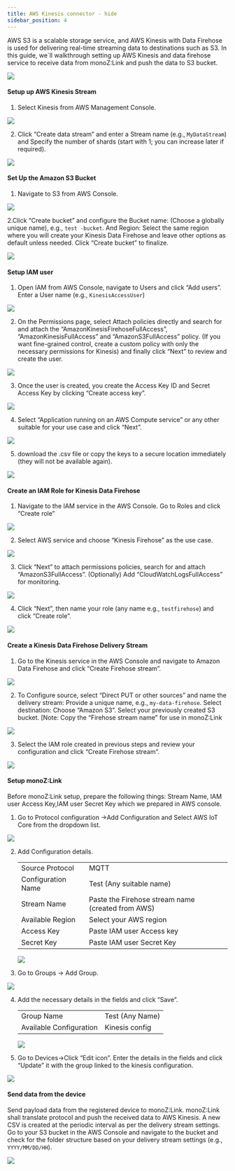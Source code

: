 ```yaml
---
title: AWS Kinesis connector - hide
sidebar_position: 4
---
```

AWS S3 is a scalable storage service, and AWS Kinesis with Data Firehose is used for delivering real-time streaming data to destinations such as S3. In this guide, we`ll walkthrough setting up AWS Kinesis and data firehose service to receive data from monoZ:Link and push the data to S3 bucket.
  <div className="card">
    <div className="card__body">
<img src={require('@site/static/img/monoZ-Link-AWS-Kenisis.png').default} />
</div>
</div>

#### Setup up AWS Kinesis Stream
1. Select Kinesis from AWS Management Console. 
  <div className="card">
    <div className="card__body">
    <img src={require('@site/static/img/monoZ-Link-AWS-Kenisis-step1.png').default} />
    </div>
    </div>
 

2. Click “Create data stream” and enter a Stream name (e.g., `MyDataStream`) and Specify the number of shards (start with 1; you can increase later if required).
  <div className="card">
    <div className="card__body">
    <img src={require('@site/static/img/monoZ-Link-AWS-Kenisis-step2.png').default} />
    </div>
    </div>

 

#### Set Up the Amazon S3 Bucket
1. Navigate to S3 from AWS Console. 
  <div className="card">
    <div className="card__body">
    <img src={require('@site/static/img/monoZ-Link-AWS-Kenisis-step3.png').default} />
    </div>
    </div>
 

2.Click “Create bucket” and configure the Bucket name: (Choose a globally unique name), e.g., `test -bucket`. And Region:  Select the same region where you will create your Kinesis Data Firehose and leave other options as default unless needed. Click “Create bucket” to finalize.
  <div className="card">
    <div className="card__body">
    <img src={require('@site/static/img/monoZ-Link-AWS-Kenisis-step4.png').default} />
    </div>
    </div>

#### Setup IAM user
1. Open IAM from AWS Console, navigate to Users and click “Add users”. Enter a User name (e.g., `KinesisAccessUser`)  
  <div className="card">
    <div className="card__body">
    <img src={require('@site/static/img/monoZ-Link-AWS-Kenisis-step5.png').default} />
    </div>
    </div>

2. On the Permissions page, select Attach policies directly and search for and attach the “AmazonKinesisFirehoseFullAccess”, “AmazonKinesisFullAccess” and “AmazonS3FullAccess” policy. (If you want fine-grained control, create a custom policy with only the necessary permissions for Kinesis) and finally click “Next” to review and create the user.
  <div className="card">
    <div className="card__body">
    <img src={require('@site/static/img/monoZ-Link-AWS-Kenisis-step6.png').default} />
    </div></div>
 

3. Once the user is created, you create the Access Key ID and Secret Access Key by clicking “Create access key”.
  <div className="card">
    <div className="card__body">
    <img src={require('@site/static/img/monoZ-Link-AWS-Kenisis-step7.png').default} />
    </div>
    </div>
 

4. Select “Application running on an AWS Compute service” or any other suitable for your use case and click “Next”.
  <div className="card">
    <div className="card__body">
    <img src={require('@site/static/img/monoZ-Link-AWS-Kenisis-step8.png').default} />
    </div>
    </div>
 
 
5. download the .csv file or copy the keys to a secure location immediately (they will not be available again).
  <div className="card">
    <div className="card__body">
    <img src={require('@site/static/img/monoZ-Link-AWS-Kenisis-step9.png').default} />
    </div>
    </div>
 

#### Create an IAM Role for Kinesis Data Firehose
1. Navigate to the IAM service in the AWS Console. Go to Roles and click “Create role”  
  <div className="card">
    <div className="card__body">
    <img src={require('@site/static/img/monoZ-Link-AWS-Kenisis-step10.png').default} />
    </div>
    </div>

2. Select AWS service and choose “Kinesis Firehose” as the use case.
  <div className="card">
    <div className="card__body">
    <img src={require('@site/static/img/monoZ-Link-AWS-Kenisis-step11.png').default} />
    </div>
    </div>
 

3. Click “Next” to attach permissions policies, search for and attach “AmazonS3FullAccess”. (Optionally) Add “CloudWatchLogsFullAccess” for monitoring.
  <div className="card">
    <div className="card__body">
    <img src={require('@site/static/img/monoZ-Link-AWS-Kenisis-step12.png').default} />
    </div></div>

4. Click “Next”, then name your role (any name e.g., `testfirehose`) and click “Create role”.
  <div className="card">
    <div className="card__body">
    <img src={require('@site/static/img/monoZ-Link-AWS-Kenisis-step13.png').default} />
    </div>
    </div>
 

#### Create a Kinesis Data Firehose Delivery Stream
1. Go to the Kinesis service in the AWS Console and navigate to Amazon Data Firehose and click “Create Firehose stream”.
  <div className="card">
    <div className="card__body">
    <img src={require('@site/static/img/monoZ-Link-AWS-Kenisis-step14.png').default} />
    </div>
    </div>

2. To Configure source, select “Direct PUT or other sources” and name the delivery stream: Provide a unique name, e.g., `my-data-firehose`. Select destination: Choose “Amazon S3”. Select your previously created S3 bucket. [Note: Copy the “Firehose stream name” for use in monoZ:Link
  <div className="card">
    <div className="card__body">
    <img src={require('@site/static/img/monoZ-Link-AWS-Kenisis-step15.png').default} />
    </div>
    </div>
 
 

3. Select the IAM role created in previous steps and review your configuration and click “Create Firehose stream”.
  <div className="card">
    <div className="card__body">
    <img src={require('@site/static/img/monoZ-Link-AWS-Kenisis-step16.png').default} />
    </div>
    </div>

#### Setup monoZ:Link
Before monoZ:Link setup, prepare the following things: Stream Name, IAM user Access Key,IAM user Secret Key which we prepared in AWS console.


1. Go to Protocol configuration →Add Configuration and Select AWS IoT Core from the dropdown list.
  <div className="card">
    <div className="card__body">
    <img src={require('@site/static/img/monoZ-Link-AWS-Kenisis-step17.png').default} />
    </div>
    </div>
 

2. Add Configuration details.
    <table>
        <tr><td>Source Protocol	</td><td>MQTT</td></tr>
        <tr><td>Configuration Name	</td><td>Test (Any suitable name)</td></tr>
        <tr><td>Stream Name	</td><td>Paste the Firehose stream name (created from AWS)</td></tr>
        <tr><td>Available Region	</td><td>Select your AWS region</td></tr>
        <tr><td>Access Key	</td><td>Paste IAM user Access key</td></tr>
        <tr><td>Secret Key	</td><td>Paste IAM user Secret Key</td></tr>
    </table>
      <div className="card">
    <div className="card__body">
    <img src={require('@site/static/img/monoZ-Link-AWS-Kenisis-step18.png').default} />
    </div>
    </div>

 

3. Go to Groups → Add Group.
  <div className="card">
    <div className="card__body">
    <img src={require('@site/static/img/monoZ-Link-AWS-Kenisis-step19.png').default} />
    </div>
    </div>
 

4. Add the necessary details in the fields and click “Save”.
    <table>
        <tr><td>Group Name	</td><td>Test (Any Name)</td></tr>
        <tr><td>Available Configuration	</td><td>Kinesis config</td></tr>
    </table>
      <div className="card">
    <div className="card__body">
    <img src={require('@site/static/img/monoZ-Link-AWS-Kenisis-step20.png').default} />
    </div>
    </div>

 

5. Go to Devices→Click “Edit icon”. Enter the details in the fields and
click “Update” it with the group linked to the kinesis configuration.
  <div className="card">
    <div className="card__body">
    <img src={require('@site/static/img/monoZ-Link-AWS-Kenisis-step21.png').default} />
    </div>
    </div>


#### Send data from the device
Send payload data from the registered device to monoZ:Link. monoZ:Link shall translate protocol and push the received data to AWS Kinesis. A new CSV is created at the periodic interval as per the delivery stream settings. Go to your S3 bucket in the AWS Console and navigate to the bucket and check for the folder structure based on your delivery stream settings (e.g., `YYYY/MM/DD/HH`). 
  <div className="card">
    <div className="card__body">
    <img src={require('@site/static/img/monoZ-Link-AWS-Kenisis-step22.png').default} />
    </div>
    </div>